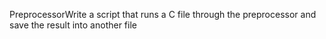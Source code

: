PreprocessorWrite a script that runs a C file through the preprocessor and save the result into another file
